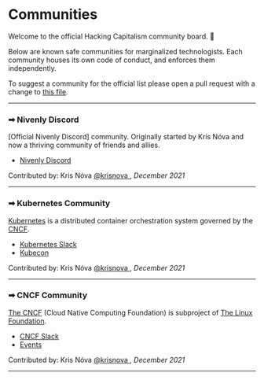 # Communities 

Welcome to the official Hacking Capitalism community board. 🎉

Below are known safe communities for marginalized technologists.
Each community houses its own code of conduct, and enforces them independently.

To suggest a community for the official list please open a pull request with a change to [this file](https://github.com/hackingcapitalismio/website/blob/main/content/communities.md).

---

### ➡ Nivenly Discord

[Official Nivenly Discord] community. Originally started by Kris Nóva and now a thriving community of friends and allies. 


 - [Nivenly Discord](https://discord.com/invite/QG27kwx4nf)

Contributed by: Kris Nóva [@krisnova
](https://twitter.com/krisnova), _December 2021_

---

### ➡ Kubernetes Community

[Kubernetes](https://en.wikipedia.org/wiki/Kubernetes) is a distributed container orchestration system governed by the [CNCF](https://cncf.io).


 - [Kubernetes Slack](https://slack.k8s.io/)
 - [Kubecon](https://www.cncf.io/kubecon-cloudnativecon-events/)

Contributed by: Kris Nóva [@krisnova
](https://twitter.com/krisnova), _December 2021_

---

### ➡ CNCF Community

[The CNCF](https://www.cncf.io/) (Cloud Native Computing Foundation) is subproject of [The Linux Foundation](https://www.linuxfoundation.org/).


 - [CNCF Slack](https://cloud-native.slack.com)
 - [Events](https://events.linuxfoundation.org/)

Contributed by: Kris Nóva [@krisnova
](https://twitter.com/krisnova), _December 2021_

---

